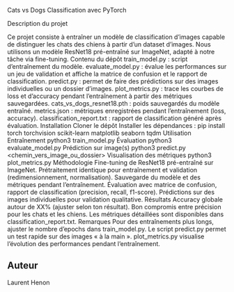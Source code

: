 Cats vs Dogs Classification avec PyTorch

Description du projet

Ce projet consiste à entraîner un modèle de classification d’images capable de distinguer les chats des chiens à partir d’un dataset d’images. Nous utilisons un modèle ResNet18 pré-entraîné sur ImageNet, adapté à notre tâche via fine-tuning.
Contenu du dépôt
train_model.py : script d’entraînement du modèle.
evaluate_model.py : évalue les performances sur un jeu de validation et affiche la matrice de confusion et le rapport de classification.
predict.py : permet de faire des prédictions sur des images individuelles ou un dossier d’images.
plot_metrics.py : trace les courbes de loss et d’accuracy pendant l’entraînement à partir des métriques sauvegardées.
cats_vs_dogs_resnet18.pth : poids sauvegardés du modèle entraîné.
metrics.json : métriques enregistrées pendant l’entraînement (loss, accuracy).
classification_report.txt : rapport de classification généré après évaluation.
Installation
Cloner le dépôt
Installer les dépendances :
pip install torch torchvision scikit-learn matplotlib seaborn tqdm
Utilisation
Entraînement
python3 train_model.py
Évaluation
python3 evaluate_model.py
Prédiction sur image(s)
python3 predict.py <chemin_vers_image_ou_dossier>
Visualisation des métriques
python3 plot_metrics.py
Méthodologie
Fine-tuning de ResNet18 pré-entraîné sur ImageNet.
Prétraitement identique pour entraînement et validation (redimensionnement, normalisation).
Sauvegarde du modèle et des métriques pendant l’entraînement.
Évaluation avec matrice de confusion, rapport de classification (precision, recall, f1-score).
Prédictions sur des images individuelles pour validation qualitative.
Résultats
Accuracy globale autour de XX% (ajuster selon ton résultat).
Bon compromis entre précision pour les chats et les chiens.
Les métriques détaillées sont disponibles dans classification_report.txt.
Remarques
Pour des entraînements plus longs, ajuster le nombre d’epochs dans train_model.py.
Le script predict.py permet un test rapide sur des images « à la main ».
plot_metrics.py visualise l’évolution des performances pendant l’entraînement.


## Auteur
Laurent Henon
